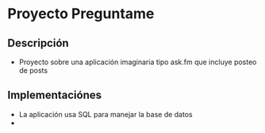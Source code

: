 # Proyecto Preguntame

## Descripción
- Proyecto sobre una aplicación imaginaria tipo ask.fm que incluye posteo de posts

## Implementaciónes
- La aplicación usa SQL para manejar la base de datos
- 
